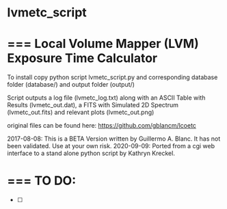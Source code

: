 # lvmetc_script
=== 
Local Volume Mapper (LVM) Exposure Time Calculator
===

To install copy python script lvmetc_script.py and corresponding database folder (database/) and output folder (output/)

Script outputs a log file (lvmetc_log.txt) along with an ASCII Table with Results (lvmetc_out.dat), a FITS with Simulated 2D Spectrum (lvmetc_out.fits) and relevant plots (lvmetc_out.png)

original files can be found here: https://github.com/gblancm/lcoetc


2017-08-08: This is a BETA Version written by Guillermo A. Blanc. It has not been validated. Use at your own risk.
2020-09-09: Ported from a cgi web interface to a stand alone python script by Kathryn Kreckel.


=== 
TO DO: 
===

- [ ] 
